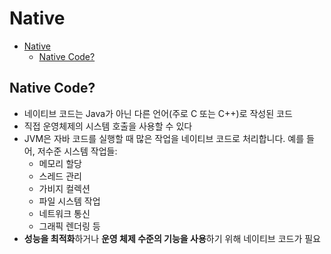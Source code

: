 # Native

- [Native](#native)
    - [Native Code?](#native-code)

## Native Code?

- 네이티브 코드는 Java가 아닌 다른 언어(주로 C 또는 C++)로 작성된 코드
- 직접 운영체제의 시스템 호출을 사용할 수 있다
- JVM은 자바 코드를 실행할 때 많은 작업을 네이티브 코드로 처리합니다. 예를 들어, 저수준 시스템 작업들:
    - 메모리 할당
    - 스레드 관리
    - 가비지 컬렉션
    - 파일 시스템 작업
    - 네트워크 통신
    - 그래픽 렌더링 등
- **성능을 최적화**하거나 **운영 체제 수준의 기능을 사용**하기 위해 네이티브 코드가 필요
